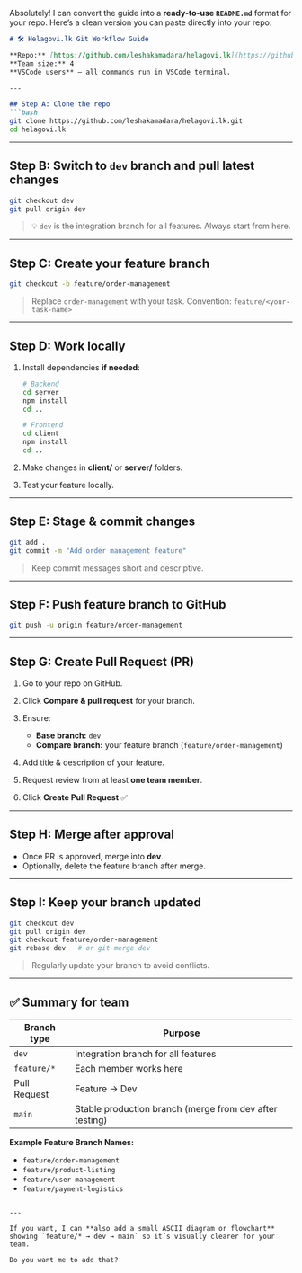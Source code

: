 Absolutely! I can convert the guide into a **ready-to-use `README.md`** format for your repo. Here’s a clean version you can paste directly into your repo:

````markdown
# 🛠 Helagovi.lk Git Workflow Guide

**Repo:** [https://github.com/leshakamadara/helagovi.lk](https://github.com/leshakamadara/helagovi.lk)  
**Team size:** 4  
**VSCode users** – all commands run in VSCode terminal.  

---

## Step A: Clone the repo
```bash
git clone https://github.com/leshakamadara/helagovi.lk.git
cd helagovi.lk
````

---

## Step B: Switch to `dev` branch and pull latest changes

```bash
git checkout dev
git pull origin dev
```

> 💡 `dev` is the integration branch for all features. Always start from here.

---

## Step C: Create your feature branch

```bash
git checkout -b feature/order-management
```

> Replace `order-management` with your task.
> Convention: `feature/<your-task-name>`

---

## Step D: Work locally

1. Install dependencies **if needed**:

   ```bash
   # Backend
   cd server
   npm install
   cd ..

   # Frontend
   cd client
   npm install
   cd ..
   ```
2. Make changes in **client/** or **server/** folders.
3. Test your feature locally.

---

## Step E: Stage & commit changes

```bash
git add .
git commit -m "Add order management feature"
```

> Keep commit messages short and descriptive.

---

## Step F: Push feature branch to GitHub

```bash
git push -u origin feature/order-management
```

---

## Step G: Create Pull Request (PR)

1. Go to your repo on GitHub.
2. Click **Compare & pull request** for your branch.
3. Ensure:

   * **Base branch:** `dev`
   * **Compare branch:** your feature branch (`feature/order-management`)
4. Add title & description of your feature.
5. Request review from at least **one team member**.
6. Click **Create Pull Request** ✅

---

## Step H: Merge after approval

* Once PR is approved, merge into **dev**.
* Optionally, delete the feature branch after merge.

---

## Step I: Keep your branch updated

```bash
git checkout dev
git pull origin dev
git checkout feature/order-management
git rebase dev   # or git merge dev
```

> Regularly update your branch to avoid conflicts.

---

## ✅ Summary for team

| Branch type  | Purpose                                                 |
| ------------ | ------------------------------------------------------- |
| `dev`        | Integration branch for all features                     |
| `feature/*`  | Each member works here                                  |
| Pull Request | Feature → Dev                                           |
| `main`       | Stable production branch (merge from dev after testing) |

**Example Feature Branch Names:**

* `feature/order-management`
* `feature/product-listing`
* `feature/user-management`
* `feature/payment-logistics`

```

---

If you want, I can **also add a small ASCII diagram or flowchart** showing `feature/* → dev → main` so it’s visually clearer for your team.  

Do you want me to add that?
```
